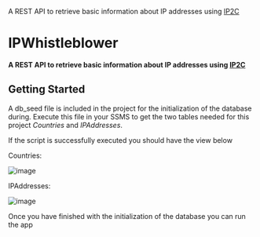 A REST API to retrieve basic information about IP addresses using [IP2C](https://about.ip2c.org/#about)

# IPWhistleblower

**A REST API to retrieve basic information about IP addresses using [IP2C](https://about.ip2c.org/#about)**



## Getting Started

A db_seed file is included in the project for the initialization of the database during.
Execute this file in your SSMS to get the two tables needed for this project *Countries* and *IPAddresses*.

If the script is successfully executed you should have the view below

Countries:

![image](https://github.com/user-attachments/assets/f4813398-c9cb-46b4-9b94-8c76740d8142)

IPAddresses:

![image](https://github.com/user-attachments/assets/02fb7630-aa97-4c6d-821b-46a15c09e3ed)

Once you have finished with the initialization of the database you can run the app




